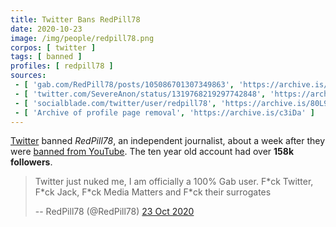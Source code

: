 ```yaml
---
title: Twitter Bans RedPill78
date: 2020-10-23
image: /img/people/redpill78.png
corpos: [ twitter ]
tags: [ banned ]
profiles: [ redpill78 ]
sources:
 - [ 'gab.com/RedPill78/posts/105086701307349863', 'https://archive.is/ZEAv5' ]
 - [ 'twitter.com/SevereAnon/status/1319768219297742848', 'https://archive.is/vwtmu' ]
 - [ 'socialblade.com/twitter/user/redpill78', 'https://archive.is/80L9e' ]
 - [ 'Archive of profile page removal', 'https://archive.is/c3iDa' ]
---
```


[Twitter](/twitter/) banned _RedPill78_, an independent journalist, about a
week after they were [banned from YouTube](/events/youtube-bans-redpill78/).
The ten year old account had over **158k followers**.

> Twitter just nuked me, I am officially a 100% Gab user. F\*ck Twitter, F\*ck
> Jack, F\*ck Media Matters and F\*ck their surrogates
>
> -- RedPill78 (@RedPill78) [23 Oct 2020](https://archive.is/ZEAv5)
